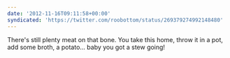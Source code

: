 ```yaml
---
date: '2012-11-16T09:11:58+00:00'
syndicated: 'https://twitter.com/roobottom/status/269379274992148480'
---
```

There's still plenty meat on that bone.
You take this home, throw it in a pot, add some broth, a potato... baby you got a stew going!
